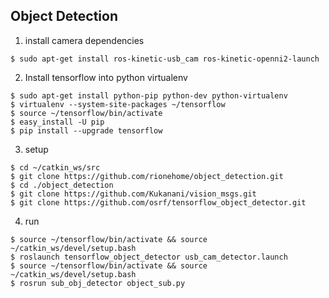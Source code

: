 ## Object Detection

1. install camera dependencies
```
$ sudo apt-get install ros-kinetic-usb_cam ros-kinetic-openni2-launch
```

2. Install tensorflow into python virtualenv
```
$ sudo apt-get install python-pip python-dev python-virtualenv
$ virtualenv --system-site-packages ~/tensorflow
$ source ~/tensorflow/bin/activate
$ easy_install -U pip
$ pip install --upgrade tensorflow
```

3. setup 
```
$ cd ~/catkin_ws/src
$ git clone https://github.com/rionehome/object_detection.git
$ cd ./object_detection
$ git clone https://github.com/Kukanani/vision_msgs.git
$ git clone https://github.com/osrf/tensorflow_object_detector.git
```

4. run
```
$ source ~/tensorflow/bin/activate && source ~/catkin_ws/devel/setup.bash
$ roslaunch tensorflow_object_detector usb_cam_detector.launch
$ source ~/tensorflow/bin/activate && source ~/catkin_ws/devel/setup.bash
$ rosrun sub_obj_detector object_sub.py
```